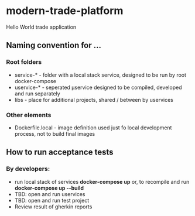 # modern-trade-platform
Hello World trade application

## Naming convention for ...
### Root folders
- service-* - folder with a local stack service, designed to be run by root docker-compose
- uservice-* - seperated µservice designed to be compiled, developed and run separately
- libs - place for additional projects, shared / between by uservices
### Other elements
- Dockerfile.local - image definition used just fo local development process, not to build final images

## How to run acceptance tests
### By developers:
- run local stack of services **docker-compose up** or, to recompile and run **docker-compose up --build**
- TBD: open and run uservices
- TBD: open and run test project
- Review result of gherkin reports

